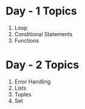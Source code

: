 # Day - 1 Topics
1. Loop 
2. Conditional Statements
3. Functions


# Day - 2 Topics
1. Error Handling
2. Lists
3. Tuples
4. Set

